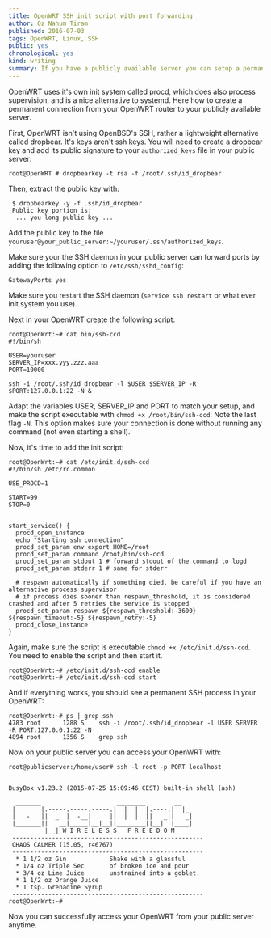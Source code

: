 ```yaml
---
title: OpenWRT SSH init script with port forwarding
author: Oz Nahum Tiram
published: 2016-07-03
tags: OpenWRT, Linux, SSH
public: yes
chronological: yes
kind: writing
summary: If you have a publicly available server you can setup a permanent SSH connection to it from your OpenWRT. Add remote port forwarding to the plan, and you get an easy way to always access your hosts where your OpenWRT router is.
---
```


OpenWRT uses it's own init system called procd, which does also process supervision, and is a nice alternative to systemd.
Here how to create a permanent connection from your OpenWRT router to your publicly available server.

First, OpenWRT isn't using OpenBSD's SSH, rather a lightweight alternative called dropbear. It's keys aren't ssh keys. You will
need to create a dropbear key and add its public signature to your `authorized_keys` file in your public server:

```
root@OpenWRT # dropbearkey -t rsa -f /root/.ssh/id_dropbear
```

Then, extract the public key with:

```
 $ dropbearkey -y -f .ssh/id_dropbear
 Public key portion is:
  ... you long public key ...

```

Add the public key to the file `youruser@your_public_server:~/youruser/.ssh/authorized_keys`.

Make sure your the SSH daemon in your public server can forward ports by adding the following option to `/etc/ssh/sshd_config`:

```
GatewayPorts yes
```

Make sure you restart the SSH daemon (`service ssh restart` or what ever init system you use).

Next in your OpenWRT create the following script:

```
root@OpenWrt:~# cat bin/ssh-ccd 
#!/bin/sh

USER=youruser
SERVER_IP=xxx.yyy.zzz.aaa
PORT=10000

ssh -i /root/.ssh/id_dropbear -l $USER $SERVER_IP -R $PORT:127.0.0.1:22 -N &
```

Adapt the variables USER, SERVER_IP and PORT to match your setup, and make the script executable with `chmod +x /root/bin/ssh-ccd`.
Note the last flag `-N`. This option makes sure your connection is done without running any command (not even starting a shell).

Now, it's time to add the init script: 


```shell
root@OpenWrt:~# cat /etc/init.d/ssh-ccd 
#!/bin/sh /etc/rc.common

USE_PROCD=1

START=99
STOP=0


start_service() {
  procd_open_instance
  echo "Starting ssh connection"
  procd_set_param env export HOME=/root  
  procd_set_param command /root/bin/ssh-ccd
  procd_set_param stdout 1 # forward stdout of the command to logd
  procd_set_param stderr 1 # same for stderr

  # respawn automatically if something died, be careful if you have an alternative process supervisor
  # if process dies sooner than respawn_threshold, it is considered crashed and after 5 retries the service is stopped
  procd_set_param respawn ${respawn_threshold:-3600} ${respawn_timeout:-5} ${respawn_retry:-5}
  procd_close_instance
}

```

Again, make sure the script is executable `chmod +x /etc/init.d/ssh-ccd`. You need to enable the script and then start it.

```
root@OpenWrt:~# /etc/init.d/ssh-ccd enable
root@OpenWrt:~# /etc/init.d/ssh-ccd start
```

And if everything works, you should see a permanent SSH process in your OpenWRT:

```
root@OpenWrt:~# ps | grep ssh
4783 root      1288 S    ssh -i /root/.ssh/id_dropbear -l USER SERVER -R PORT:127.0.0.1:22 -N
4894 root      1356 S    grep ssh
```

Now on your public server you can access your OpenWRT with:

```
root@publicserver:/home/user# ssh -l root -p PORT localhost


BusyBox v1.23.2 (2015-07-25 15:09:46 CEST) built-in shell (ash)

  _______                     ________        __
 |       |.-----.-----.-----.|  |  |  |.----.|  |_
 |   -   ||  _  |  -__|     ||  |  |  ||   _||   _|
 |_______||   __|_____|__|__||________||__|  |____|
          |__| W I R E L E S S   F R E E D O M
 -----------------------------------------------------
 CHAOS CALMER (15.05, r46767)
 -----------------------------------------------------
  * 1 1/2 oz Gin            Shake with a glassful
  * 1/4 oz Triple Sec       of broken ice and pour
  * 3/4 oz Lime Juice       unstrained into a goblet.
  * 1 1/2 oz Orange Juice
  * 1 tsp. Grenadine Syrup
 -----------------------------------------------------
root@OpenWrt:~# 

```

Now you can successfully access your OpenWRT from your public server anytime.

